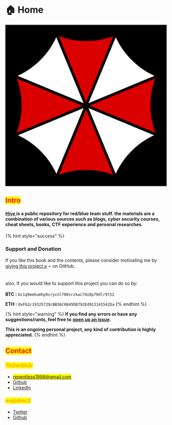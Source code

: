# 🏠 Home

![From resident evil franchise created by Capcom](<.gitbook/assets/image (179).png>)

## <mark style="color:red;">Intro</mark>

#### [Hive ](https://7h3w4lk3r.gitbook.io/the-hive/)is a public repository for red/blue team stuff. the materials are a combination of various sources such as blogs, cyber security courses, cheat sheets, books, CTF experience and personal researches.

{% hint style="success" %}
### **Support and Donation**



If you like this book and the contents, please consider motivating me by[ giving this project a](https://github.com/7h3w4lk3r/THE\_HIVE) :star: on GitHub.

\
also, If you would like to support this project you can do so by:\
\
**BTC :** `bc1q9mekumhp9srycnlf00srzkac7du9p79dlr9l52`

**ETH :** `0xFb2c19325729cBB36C0845D0792Ed913141542Da`
{% endhint %}



{% hint style="warning" %}
**If you find any errors or have any suggestions/rants, feel free to** [**open up an issue**](https://github.com/7h3w4lk3r/THE\_HIVE/issues)**.**

**This is an ongoing personal project, any kind of contribution is highly appreciated.**
{% endhint %}

## <mark style="color:red;">**Contact**</mark>

### _<mark style="color:orange;">**7h3w4lk3r**</mark>_&#x20;

* <mark style="color:blue;">repentless1998@gmail.com</mark>
* [Github](https://github.com/7h3w4lk3r)
* [LinkedIn](https://www.linkedin.com/in/pouya-s-929ab5255)

### _<mark style="color:orange;">majidmc2</mark>_&#x20;

* [Twitter](https://twitter.com/\_majidmc2)
* [Github](https://github.com/majidmc2)

